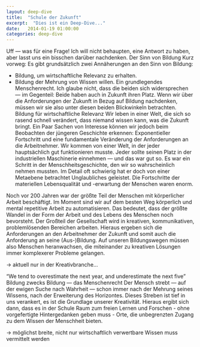 ```yaml
---
layout: deep-dive
title:  "Schule der Zukunft"
excerpt:  "Dies ist ein Deep-Dive..."
date:   2014-01-19 01:00:00
categories: deep-dive
---
```


Uff — was für eine Frage! Ich will nicht behaupten, eine Antwort zu haben, aber lasst uns ein bisschen darüber nachdenken.
Der Sinn von Bildung
Kurz vorweg: Es gibt grundsätzlich zwei Annäherungen an den Sinn von Bildung:
* Bildung, um wirtschaftliche Relevanz zu erhalten.
* Bildung der Mehrung von Wissen willen. Ein grundlegendes Menschenrecht.
Ich glaube nicht, dass die beiden sich widersprechen — im Gegenteil: Beide haben auch in Zukunft ihren Platz. Wenn wir über die Anforderungen der Zukunft in Bezug auf Bildung nachdenken, müssen wir sie also unter diesen beiden Blickwinkeln betrachten.
Bildung für wirtschaftliche Relevanz
Wir leben in einer Welt, die sich so rasend schnell verändert, dass niemand wissen kann, was die Zukunft bringt. Ein Paar Sachen von Interesse können wir jedoch beim Beobachten der jüngeren Geschichte erkennen: Exponentieller Fortschritt und eine fundamentale Veränderung der Anforderungen an die Arbeitnehmer.
Wir kommen von einer Welt, in der jeder hauptsächlich gut funktionieren musste. Jeder sollte seinen Platz in der industriellen Maschinerie einnehmen — und das war gut so. Es war ein Schritt in der Menschheitsgeschichte, den wir so wahrscheinlich nehmen mussten. Im Detail oft schwierig hat er doch von einer Metaebene betrachtet Unglaubliches geleistet. Die Fortschritte der materiellen Lebensqualität und -erwartung der Menschen waren enorm.

Noch vor 200 Jahren war der größte Teil der Menschen mit körperlicher Arbeit beschäftigt. Im Moment sind wir auf dem besten Weg körperlich und mental repetitive Arbeit zu automatisieren. Das bedeutet, dass der größte Wandel in der Form der Arbeit und des Lebens des Menschen noch bevorsteht. Der Großteil der Gesellschaft wird in kreativen, kommunikativen, problemlösenden Bereichen arbeiten.
Hieraus ergeben sich die Anforderungen an den Arbeitnehmer der Zukunft und somit auch die Anforderung an seine (Aus-)Bildung. Auf unseren Bildungswegen müssen also Menschen heranwachsen, die miteinander zu kreativen Lösungen immer komplexerer Probleme gelangen.


→ aktuell nur in der Kreativbranche…


“We tend to overestimate the next year, and underestimate the next five”
Bildung zwecks Bildung — das Menschenrecht
Der Mensch strebt — auf der ewigen Suche nach Wahrheit — schon immer nach der Mehrung seines Wissens, nach der Erweiterung des Horizontes. Dieses Streben ist tief in uns verankert, es ist die Grundlage unserer Kreativität.
Hieraus ergibt sich dann, dass es in der Schule Raum zum freien Lernen und Forschen - ohne vorgefertigte Hintergedanken geben muss - Orte, die unbegrenzten Zugang zu dem Wissen der Menschheit bieten.


→ möglichst breite, nicht nur wirtschaftlich verwertbare Wissen muss vermittelt werden
